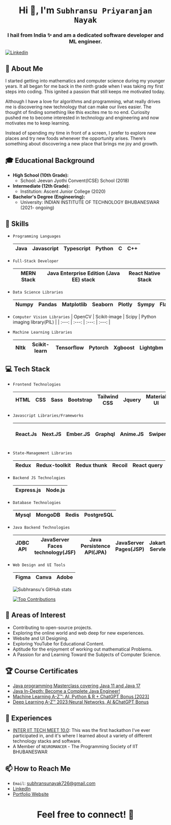 <h1 align="center">Hi 👋, I'm <code>Subhransu Priyaranjan Nayak</code></h1>
<h3 align="center">I hail from India ✨ and am a dedicated software developer and ML engineer. </h3>


[![Linkedin](https://img.shields.io/badge/LinkedIn-0077B5?style=for-the-badge&logo=linkedin&logoColor=white)](https://www.linkedin.com/in/subhransu-p-nayak/)&nbsp; 


## 🧐 About Me

I started getting into mathematics and computer science during my younger years. It all began for me back in the ninth grade when I was taking my first steps into coding. This ignited a passion that still keeps me motivated today.

Although I have a love for algorithms and programming, what really drives me is discovering new technology that can make our lives easier. The thought of finding something like this excites me to no end. Curiosity pushed me to become interested in technology and engineering and now motivates me to keep learning.

Instead of spending my time in front of a screen, I prefer to explore new places and try new foods whenever the opportunity arises. There’s something about discovering a new place that brings me joy and growth.

## 🎓 Educational Background

- **High School (10th Grade):**
  - School: Jeevan Jyothi Convent(ICSE) School (2018)
- **Intermediate (12th Grade):**
  - Institution: Ascent Junior College (2020)
- **Bachelor's Degree (Engineering):**
  - University: INDIAN INSTITUTE OF TECHNOLOGY BHUBANESWAR (2021- ongoing)

## 🔧 Skills

- `Programming Languages`
   
    | Java | Javascript | Typescript | Python | C | C++ | 
    | :---: | :---: | :---: | :---: | :---: | :---: | 
  
- `Full-Stack Developer`

   | MERN Stack | Java Enterprise Edition (Java EE) stack | React Native Stack | 
   | :---: | :---: | :---: |
  
- `Data Science Libraries`

   | Numpy | Pandas | Matplotlib | Seaborn | Plotly | Sympy | Flask | Statsmodel | Streamlit |
   | :---: | :---: | :---: | :---: | :---: | :---: | :---: | :---: | :---: |
   
- `Computer Vision Libraries`
   | OpenCV | Scikit-image | Scipy | Python imaging library(PIL) | 
   | :---: | :---: | :---: | :---: | 
  
- `Machine Learning Libraries`
  
   | Nltk | Scikit-learn | Tensorflow | Pytorch | Xgboost | Lightgbm | 
   | :---: | :---: | :---: | :---: | :---: | :---: |

    



## 💻 Tech Stack

- `Frontend Technologies`

   | HTML | CSS | Sass | Bootstrap | Tailwind CSS | Jquery | Material UI | Chakra UI
   | :---: | :---: | :---: | :---: | :---: | :---: | :---: | :---: | 
  
- `Javascript Libraries/Frameworks`

   | React.Js | Next.JS | Ember.JS | Graphql | Anime.JS | Swiper.JS | Leaflet | Eslint | Underscore.js | Lodash | Webpack | Chrome Dev Tools | WebAssembly |
   | :---: | :---: | :---: | :---: | :---: | :---: | :---: | :---: | :---: | :---: | :---: | :---: | :---: |
  
- `State-Management Libraries`

   | Redux | Redux-toolkit | Redux thunk | Recoil | React query | 
   | :---: | :---: | :---: | :---: | :---: | 
  
- `Backend JS Technologies`

   | Express.js | Node.js | 
   | :---: | :---: |
  
- `Database Technologies`

   | Mysql | MongoDB | Redis | PostgreSQL | 
   | :---: | :---: | :---: | :---: |
  
- `Java Backend Technologies`
  
   | JDBC API | JavaServer Faces technology(JSF) | Java Persistence API(JPA) | JavaServer Pages(JSP) | Jakarta Servlet | Applet | JavaMail | Java API for XML Processing | Java EE server | Apache Tomcat Server |
   | :---: | :---: | :---: | :---: | :---: | :---: | :---: | :---: | :---: | :---: | 

- `Web Design and UI Tools`

   | Figma | Canva | Adobe | 
   | :---: | :---: | :---: |


  ![Subhransu's GitHub stats](https://github-readme-stats.vercel.app/api?username=NayakSubhransu&show_icons=true&theme=dark)

  [![Top Contributions](https://github-readme-stats.vercel.app/api/top-langs/?username=NayakSubhransu&layout=compact&show_icons=true&theme=dark)](https://github.com/anuraghazra/github-readme-stats)
  
## 🌱 Areas of Interest

- Contributing to open-source projects.
- Exploring the online world and web deep for new experiences.
- Website and UI Designing.
- Exploring YouTube for Educational Content.
- Aptitude for the enjoyment of working out mathematical Problems.
- A Passion for and Learning Toward the Subjects of Computer Science.
  

## 🏆 Course Certificates

- [Java programming Masterclass covering Java 11 and Java 17](https://drive.google.com/file/d/16ZFEBtMJHk6Weu8XVW7-L0k7HJD3nUxK/view?usp=sharing)
- [Java In-Depth: Become a Complete Java Engineer!](https://drive.google.com/file/d/12SH5TnUe1in4ykmuMXb3kn4-PGWdgDyG/view?usp=sharing)
- [Machine Learning A-Z™: AI, Python & R + ChatGPT Bonus [2023]](https://drive.google.com/file/d/1c1gn87jBX0uvSe-2GFx0N2j8amCexLo2/view?usp=sharing)
- [Deep Learning A-Z™ 2023:Neural Networks, AI &ChatGPT Bonus](https://drive.google.com/file/d/1PA6PjoYBLVx6uK3UZJ2l3QkueWgY5dM8/view?usp=sharing)

## 💼 Experiences

- [INTER IIT TECH MEET 10.0](https://drive.google.com/file/d/1EaAh0NhMKyq-5XM5L7PDq1qvw-X8HsDI/view?usp=sharing): This was the first hackathon I've ever participated in, and it's where I learned about a variety of different technology stacks and software.
- A Member of `NEUROMANCER` - The Programming Society of IIT BHUBANESWAR 


## 📫 How to Reach Me

- `Email`: subhransunayak726@gmail.com
- [LinkedIn](https://www.linkedin.com/in/subhransu-priyanjan-nayak-4a02a4225/)
- [Portfolio Website](Link)

<h1 align="center">Feel free to connect! 🚀</h1>


<!---
NayakSubhransu/NayakSubhransu is a ✨ special ✨ repository because its `README.md` (this file) appears on your GitHub profile.
You can click the Preview link to take a look at your changes.
--->



